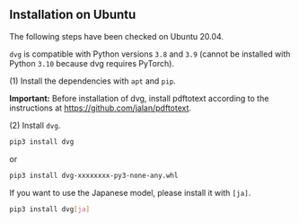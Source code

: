 ## Installation on Ubuntu

The following steps have been checked on Ubuntu 20.04.

`dvg` is compatible with Python versions `3.8` and `3.9` (cannot be installed with Python `3.10` because dvg requires PyTorch).

(1) Install the dependencies with `apt` and `pip`.

**Important:** Before installation of dvg, install pdftotext according to the instructions at https://github.com/jalan/pdftotext.

(2) Install `dvg`.

```sh
pip3 install dvg
```

or

```sh
pip3 install dvg-xxxxxxxx-py3-none-any.whl
```

If you want to use the Japanese model, please install it with `[ja]`.

```sh
pip3 install dvg[ja]
```
